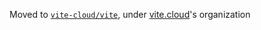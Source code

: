 Moved to [`vite-cloud/vite`](https://github.com/vite-cloud/vite), under [vite.cloud](https://vite.cloud)'s organization
